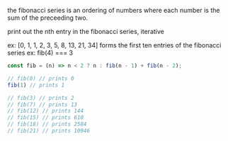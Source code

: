 the fibonacci series is an ordering of numbers where each number is the sum of the preceeding two.

print out the nth entry in the fibonacci series, iterative

ex: [0, 1, 1, 2, 3, 5, 8, 13, 21, 34] forms the first ten entries of the fibonacci series
ex: fib(4) === 3

```javascript
const fib = (n) => n < 2 ? n : fib(n - 1) + fib(n - 2);

// fib(0) // prints 0
fib(1) // prints 1

// fib(3) // prints 2
// fib(7) // prints 13
// fib(12) // prints 144
// fib(15) // prints 610
// fib(18) // prints 2584
// fib(21) // prints 10946
```
